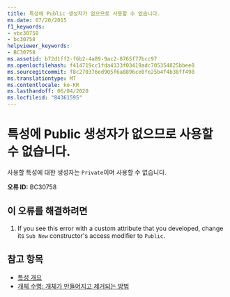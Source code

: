 ```yaml
---
title: 특성에 Public 생성자가 없으므로 사용할 수 없습니다.
ms.date: 07/20/2015
f1_keywords:
- vbc30758
- bc30758
helpviewer_keywords:
- BC30758
ms.assetid: b72d1ff2-f6b2-4a89-9ac2-8765f77bcc97
ms.openlocfilehash: f414719cc1fda4133f03419adc705354825bbee8
ms.sourcegitcommit: f8c270376ed905f6a8896ce0fe25b4f4b38ff498
ms.translationtype: MT
ms.contentlocale: ko-KR
ms.lasthandoff: 06/04/2020
ms.locfileid: "84361595"
---
```

# <a name="attribute-cannot-be-used-because-it-does-not-have-a-public-constructor"></a>특성에 Public 생성자가 없으므로 사용할 수 없습니다.
사용할 특성에 대한 생성자는 `Private`이며 사용할 수 없습니다.  
  
 **오류 ID:** BC30758  
  
## <a name="to-correct-this-error"></a>이 오류를 해결하려면  
  
1. If you see this error with a custom attribute that you developed, change its `Sub New` constructor's access modifier to `Public`.  
  
## <a name="see-also"></a>참고 항목

- [특성 개요](../programming-guide/concepts/attributes/index.md)
- [개체 수명: 개체가 만들어지고 제거되는 방법](../programming-guide/language-features/objects-and-classes/object-lifetime-how-objects-are-created-and-destroyed.md)
